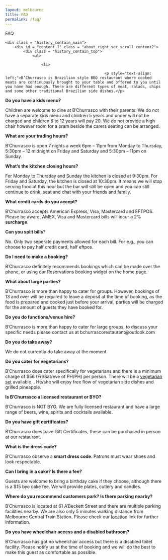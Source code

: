 ```yaml
---
layout: melbourne
title: FAQ
permalink: /faq/
---
```




<div class="body_contain_main">
    <div class="history_text1">FAQ</div>
    

    <div class = "history_contain_main">
        <div id = "content_1" class = "about_right_sec_scroll content2">
            <div class = "history_contain_top">
                <ul>

                    <li>
             
                                                <p style="text-align: left;">B’Churrasco is Brazilian style BBQ restaurant where cooked meats are continuously brought to your table and offered to you until you have had enough. There are different types of meat, salads, chips and some other traditional Brazilian side dishes.</p>
<p style="text-align: left;"><strong>Do you have a kids menu?</strong></p>
<p style="text-align: left;">Children are welcome to dine at B’Churrasco with their parents. We do not have a separate kids menu and children 5 years and under will not be charged and children 6 to 12 years will pay 20. We do not provide a high chair however room for a pram beside the carers seating can be arranged.</p>
<p style="text-align: left;"><strong>What are your trading hours?</strong></p>
<p style="text-align: left;">B’Churrasco is open 7 nights a week 6pm – 11pm from Monday to Thursday, 5:30pm – 12 midnight on Friday and Saturday and 5:30pm – 11pm on Sunday.</p>
<p style="text-align: left;"><strong>What&#8217;s the kitchen closing hours?</strong></p>
<p style="text-align: left;">For Monday to Thursday and Sunday the kitchen is closed at 9:30pm. For Friday and Saturday, the kitchen is closed at 10:30pm. It means we will stop serving food at this hour but the bar will still be open and you can still continue to drink, seat and chat with your friends and family.</p>
<p style="text-align: left;"><strong>What credit cards do you accept?</strong></p>
<p style="text-align: left;">B’Churrasco accepts American Express, Visa, Mastercard and EFTPOS. Please be aware, AMEX, Visa and Mastercard bills will incur a 2% <strong>surcharge</strong>.</p>
<p style="text-align: left;"><strong>Can you split bills</strong>?</p>
<p style="text-align: left;">No. Only two seperate payments allowed for each bill. For e.g., you can choose to pay half credit card, half eftpos.</p>
<p style="text-align: left;"><strong>Do I need to make a booking?</strong></p>
<p style="text-align: left;">B’Churrasco definitely recommends bookings which can be made over the phone, or using our Reservations booking widget on the home page.</p>
<p style="text-align: left;"><strong>What about large parties?</strong></p>
<p style="text-align: left;">B’Churrasco is more than happy to cater for groups. However, bookings of 13 and over will be required to leave a deposit at the time of booking, as the food is prepared and cooked just before your arrival, parties will be charged for the amount of guests they have booked for.</p>
<p style="text-align: left;"><strong>Do you do functions/venue hire?</strong></p>
<p style="text-align: left;">B’Churrasco is more than happy to cater for large groups, to discuss your specific needs please contact us at bchurrascorestaurant@outlook.com</p>
<p style="text-align: left;"><strong>Do you do take away?</strong></p>
<p style="text-align: left;">We do not currently do take away at the moment.</p>
<p style="text-align: left;"><strong>Do you cater for vegetarians?</strong></p>
<p style="text-align: left;">B’Churrasco does cater specifically for vegetarians and there is a minimum charge of $56 (Fri/Sat/eve of PH/PH) per person. There will be a <a href="/wp-content/uploads/2014/06/veg_menu.pdf" target="_blank"><u>vegetarian set</u></a> available. . He/she will enjoy free flow of vegetarian side dishes and grilled pineapple.</p>
<p style="text-align: left;"><strong>Is B’Churrasco a licensed restaurant or BYO?</strong></p>
<p style="text-align: left;">B’Churrasco is NOT BYO. We are fully licensed restaurant and have a large range of beers, wine, spirits and cocktails available.</p>
<p style="text-align: left;"><strong>Do you have gift certificates?</strong></p>
<p style="text-align: left;">B’Churrasco does have Gift Certificates, these can be purchased in person at our restaurant.</p>
<p style="text-align: left;"><strong>What is the dress code?</strong></p>
<p style="text-align: left;">B’Churrasco observe a<strong> smart dress code</strong>. Patrons must wear shoes and look respectable.</p>
<p style="text-align: left;"><strong>Can I bring in a cake? Is there a fee?</strong></p>
<p style="text-align: left;">Guests are welcome to bring a birthday cake if they choose, although there is a $15 byo cake fee. We will provide plates, cutlery and candles.</p>
<p style="text-align: left;"><strong>Where do you recommend customers park? Is there parking nearby?</strong></p>
<p style="text-align: left;">B’Churrasco is located at 61 A&#8217;Beckett Street and there are multiple parking facilities nearby. We are also only 5 minutes walking distance from Melbourne Central Train Station. Please check our <a href="/location/"><u>location</u></a> link for further information.</p>
<p style="text-align: left;"><strong>Do you have wheelchair access and a disabled bathroom?</strong></p>
<p style="text-align: left;">B’Churrasco has got no wheelchair access but there is a disabled toilet facility. Please notify us at the time of booking and we will do the best to make this guest as comfortable as possible.</p>
<p style="text-align: left;">



